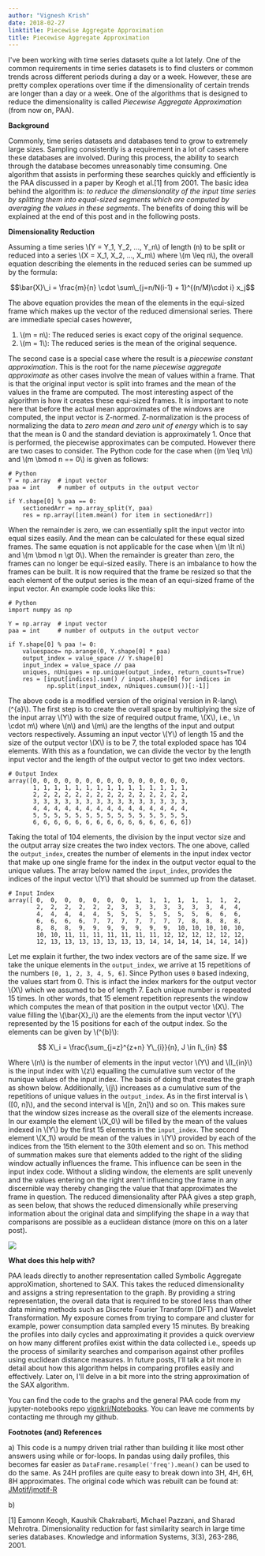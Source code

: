 ```yaml
---
author: "Vignesh Krish"
date: 2018-02-27
linktitle: Piecewise Aggregate Approximation
title: Piecewise Aggregate Approximation
---
```


I've been working with time series datasets quite a lot lately. One of the common requirements in time series datasets is to find clusters or common trends across different periods during a day or a week. However, these are pretty complex operations over time if the dimensionality of certain trends are longer than a day or a week. One of the algorithms that is designed to reduce the dimensionality is called *Piecewise Aggregate Approximation* (from now on, PAA).

**Background**

Commonly, time series datasets and databases tend to grow to extremely large sizes. Sampling consistently is a requirement in a lot of cases where these databases are involved. During this process, the ability to search through the database becomes unreasonably time consuming. One algorithm that assists in performing these searches quickly and efficiently is the PAA discussed in a paper by Keogh et al.[1] from 2001. The basic idea behind the algorithm is: *to reduce the dimensionality of the input time series by splitting them into equal-sized segments which are computed by averaging the values in these segments*. The benefits of doing this will be explained at the end of this post and in the following posts.

**Dimensionality Reduction**

Assuming a time series \\(Y = Y_1, Y_2, ..., Y_n\\) of length \(n\) to be split or reduced into a series \\(X = X_1, X_2, ..., X_m\\) where \\(m \leq n\\), the overall equation describing the elements in the reduced series can be summed up by the formula: 

$$\bar{X}\_i = \frac{m}{n} \cdot \sum\_{j=n/N(i-1) + 1}^{(n/M)\cdot i} x_j$$

The above equation provides the mean of the elements in the equi-sized frame which makes up the vector of the reduced dimensional series. There are immediate special cases however,

1. \\(m = n\\): The reduced series is exact copy of the original sequence.
2. \\(m = 1\\): The reduced series is the mean of the original sequence.

The second case is a special case where the result is a *piecewise constant approximation*. This is the root for the name *piecewise aggregate approximate* as other cases involve the mean of values within a frame. That is that the original input vector is split into frames and the mean of the values in the frame are computed. The most interesting aspect of the algorithm is how it creates these equi-sized frames. It is important to note here that before the actual mean approximates of the windows are computed, the input vector is Z-normed. Z-normalization is the process of normalizing the data to *zero mean and zero unit of energy* which is to say that the mean is 0 and the standard deviation is approximately 1. Once that is performed, the piecewise approximates can be computed. However there are two cases to consider. The Python code for the case when \((m \leq \n\\) and \\(m \bmod n == 0\\) is given as follows:

```{python}
# Python
Y = np.array  # input vector
paa = int     # number of outputs in the output vector

if Y.shape[0] % paa == 0:
    sectionedArr = np.array_split(Y, paa)
    res = np.array([item.mean() for item in sectionedArr])
```

When the remainder is zero, we can essentially split the input vector into equal sizes easily. And the mean can be calculated for these equal sized frames. The same equation is not applicable for the case when \\(m \lt n\\) and \\(m \bmod n \gt 0\\). When the remainder is greater than zero, the frames can no longer be equi-sized easily. There is an imbalance to how the frames can be built. It is now required that the frame be resized so that the each element of the output series is the mean of an equi-sized frame of the input vector. An example code looks like this:

```{python}
# Python 
import numpy as np

Y = np.array  # input vector
paa = int     # number of outputs in the output vector

if Y.shape[0] % paa != 0:
    valuespace= np.arange(0, Y.shape[0] * paa)
    output_index = value_space // Y.shape[0]
    input_index = value_space // paa
    uniques, nUniques = np.unique(output_index, return_counts=True)
    res = [input[indices].sum() / input.shape[0] for indices in 
           np.split(input_index, nUniques.cumsum())[:-1]]
```

The above code is a modified version of the original version in R-lang\\(^{a}\\). The first step is to create the overall space by multiplying the size of the input array \\(Y\\) with the size of required output frame, \\(X\\), i.e., \\n \cdot m\\) where \\(n\\) and \\(m\\) are the lengths of the input and output vectors respectively. Assuming an input vector \\(Y\\) of length 15 and the size of the output vector \\(X\\) is to be 7, the total exploded space has 104 elements. With this as a foundation, we can divide the vector by the length input vector and the length of the output vector to get two index vectors.

```{Python}
# Output Index
array([0, 0, 0, 0, 0, 0, 0, 0, 0, 0, 0, 0, 0, 0, 0,
       1, 1, 1, 1, 1, 1, 1, 1, 1, 1, 1, 1, 1, 1, 1,
       2, 2, 2, 2, 2, 2, 2, 2, 2, 2, 2, 2, 2, 2, 2,
       3, 3, 3, 3, 3, 3, 3, 3, 3, 3, 3, 3, 3, 3, 3,
       4, 4, 4, 4, 4, 4, 4, 4, 4, 4, 4, 4, 4, 4, 4,
       5, 5, 5, 5, 5, 5, 5, 5, 5, 5, 5, 5, 5, 5, 5,
       6, 6, 6, 6, 6, 6, 6, 6, 6, 6, 6, 6, 6, 6, 6])
```

Taking the total of 104 elements, the division by the input vector size and the output array size creates the two index vectors. The one above, called the `output_index`, creates the number of elements in the input index vector that make up one single frame for the index in the output vector equal to the unique values. The array below named the `input_index`, provides the indices of the input vector \\(Y\\) that should be summed up from the dataset. 


```{Python}
# Input Index
array([ 0,  0,  0,  0,  0,  0,  0,  1,  1,  1,  1,  1,  1,  1,  2, 
        2,  2,  2,  2,  2,  2,  3,  3,  3,  3,  3,  3,  3,  4,  4, 
        4,  4,  4,  4,  4,  5,  5,  5,  5,  5,  5,  5,  6,  6,  6, 
        6,  6,  6,  6,  7,  7,  7,  7,  7,  7,  7,  8,  8,  8,  8, 
        8,  8,  8,  9,  9,  9,  9,  9,  9,  9,  10, 10, 10, 10, 10,
        10, 10, 11, 11, 11, 11, 11, 11, 11, 12, 12, 12, 12, 12, 12,
        12, 13, 13, 13, 13, 13, 13, 13, 14, 14, 14, 14, 14, 14, 14])
```

Let me explain it further, the two index vectors are of the same size. If we take the unique elements in the `output_index`, we arrive at 15 repetitions of the numbers `[0, 1, 2, 3, 4, 5, 6]`. Since Python uses `0` based indexing, the values start from 0. This is infact the index markers for the output vector \\(X\\) which we assumed to be of length 7. Each unique number is repeated 15 times. In other words, that 15 element repetition represents the window which computes the mean of that position in the output vector \\(X\\). The value filling the \\(\bar{X}\_i\\) are the elements from the input vector \\(Y\\) represented by the 15 positions for each of the output index. So the elements can be given by \\(^{b}\\):

$$
X\_i  = \frac{\sum_{j=z}^{z+n} Y\_{i}}{n}, J \in I\_{in}
$$

Where \\(n\\) is the number of elements in the input vector \\(Y\\) and \\(I\_{in}\\) is the input index with \\(z\\) equalling the cumulative sum vector of the nunique values of the input index. The basis of doing that creates the graph as shown below. Additionally, \\(j\\) increases as a cumulative sum of the repetitions of unique values in the `output_index`. As in the first interval is \\([0, n]\\), and the second interval is \\([n, 2n]\\) and so on. This makes sure that the window sizes increase as the overall size of the elements increase. In our example the element \\(X\_0\\) will be filled by the mean of the values indexed in \\(Y\\) by the first 15 elements in the `input_index`. The second element \\(X\_1\\) would be mean of the values in \\(Y\\) provided by each of the indices from the 15th element to the 30th element and so on. This method of summation makes sure that elements added to the right of the sliding window actually influences the frame. This influence can be seen in the input index code. Without a sliding window, the elements are split unevenly and the values entering on the right aren't influencing the frame in any discernible way thereby changing the value that that approximates the frame in question. The reduced dimensionality after PAA gives a step graph, as seen below, that shows the reduced dimensionally while preserving information about the original data and simplifying the shape in a way that comparisons are possible as a euclidean distance (more on this on a later post).

![](/images/PAAStepFinal.png)

**What does this help with?**

PAA leads directly to another representation called Symbolic Aggregate approXimation, shortened to SAX. This takes the reduced dimensionality and assigns a string representation to the graph. By providing a string representation, the overall data that is required to be stored less than other data mining methods such as Discrete Fourier Transform (DFT) and Wavelet Transformation. My exposure comes from trying to compare and cluster for example, power consumption data sampled every 15 minutes. By breaking the profiles into daily cycles and approximating it provides a quick overview on how many different profiles exist within the data collected i.e., speeds up the process of similarity searches and comparison against other profiles using euclidean distance measures. In future posts, I'll talk a bit more in detail about how this algorithm helps in comparing profiles easily and effectively. Later on, I'll delve in a bit more into the string approximation of the SAX algorithm. 

You can find the code to the graphs and the general PAA code from my jupyter-notebooks repo [vignkri/Notebooks](https://github.com/vignkri/Notebooks). You can leave me comments by contacting me through my github.


**Footnotes (and) References**

a) This code is a numpy driven trial rather than building it like most other answers using while or for-loops. In pandas using daily profiles, this becomes far easier as `DataFrame.resample('freq').mean()` can be used to do the same. As 24H profiles are quite easy to break down into 3H, 4H, 6H, 8H approximates. The original code which was rebuilt can be found at: [JMotif/jmotif-R](https://github.com/jMotif/jmotif-R)

b) 

[1] Eamonn Keogh, Kaushik Chakrabarti, Michael Pazzani, and Sharad Mehrotra. Dimensionality reduction for fast similarity search in large time series databases. Knowledge and information Systems, 3(3), 263-286, 2001.
